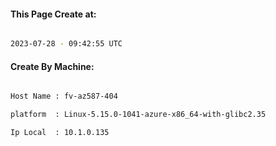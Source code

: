 
   
#### This Page Create at:

```bash

2023-07-28 - 09:42:55 UTC

```

#### Create By Machine:

```bash

Host Name : fv-az587-404

platform  : Linux-5.15.0-1041-azure-x86_64-with-glibc2.35

Ip Local  : 10.1.0.135

```


